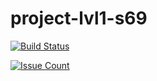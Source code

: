 # project-lvl1-s69

[![Build Status](https://travis-ci.org/grigori-gru/project-lvl1-s69.svg?branch=master)](https://travis-ci.org/grigori-gru/project-lvl1-s69)

[![Issue Count](https://codeclimate.com/github/grigori-gru/project-lvl1-s69/badges/issue_count.svg)](https://codeclimate.com/github/grigori-gru/project-lvl1-s69)
